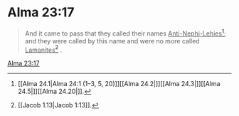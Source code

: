 # Alma 23:17

> And it came to pass that they called their names <u>Anti-Nephi-Lehies</u>[^a]; and they were called by this name and were no more called <u>Lamanites</u>[^b] .

[Alma 23:17](https://www.churchofjesuschrist.org/study/scriptures/bofm/alma/23?lang=eng&id=p17#p17)


[^a]: [[Alma 24.1|Alma 24:1 (1–3, 5, 20)]][[Alma 24.2|]][[Alma 24.3|]][[Alma 24.5|]][[Alma 24.20|]].  
[^b]: [[Jacob 1.13|Jacob 1:13]].  
